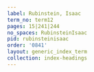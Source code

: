 ```yaml
---
label: Rubinstein, Isaac
term_no: term12
pages: 15|241|244
no_spaces: RubinsteinIsaac
pid: rubinsteinisaac
order: '0841'
layout: generic_index_term
collection: index-headings
---
```

